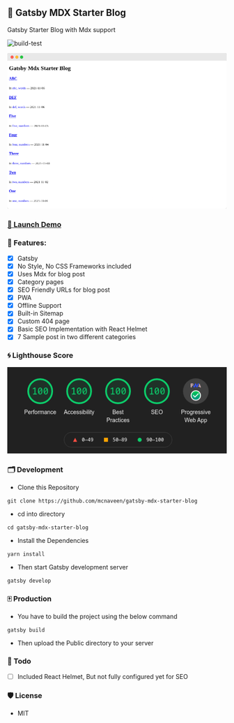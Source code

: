 ## 🍰 Gatsby MDX Starter Blog


Gatsby Starter Blog with Mdx support

![build-test](https://github.com/mcnaveen/gatsby-mdx-starter-blog/workflows/build-test/badge.svg)  

![](./screenshot.png)

###  [🚀 Launch Demo](https://gatsby-mdx-starter.netlify.app/)

### 🍨 Features:

- [x] Gatsby
- [x] No Style, No CSS Frameworks included
- [x] Uses Mdx for blog post
- [x] Category pages
- [x] SEO Friendly URLs for blog post
- [x] PWA
- [x] Offline Support
- [x] Built-in Sitemap
- [x] Custom 404 page
- [x] Basic SEO Implementation with React Helmet
- [x] 7 Sample post in two different categories

### 🌀 Lighthouse Score

![](./lighthouse-score.png)

### 🗂️ Development

- Clone this Repository

```
git clone https://github.com/mcnaveen/gatsby-mdx-starter-blog
```

- cd into directory
```
cd gatsby-mdx-starter-blog
```
- Install the Dependencies
```
yarn install
```
- Then start Gatsby development server
```
gatsby develop
```
### 🀄 Production
- You have to build the project using the below command
```
gatsby build
```
- Then upload the Public directory to your server

### 🍥 Todo

- [ ] Included React Helmet, But not fully configured yet for SEO

### 🛡️ License
- MIT
